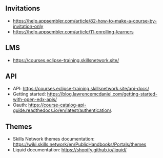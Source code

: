 ## Invitations
- https://help.appsembler.com/article/82-how-to-make-a-course-by-invitation-only
- https://help.appsembler.com/article/11-enrolling-learners
## LMS
- https://courses.eclipse-training.skillsnetwork.site/
## API
- API: https://courses.eclipse-training.skillsnetwork.site/api-docs/
- Getting started: https://blog.lawrencemcdaniel.com/getting-started-with-open-edx-apis/
- Oauth: https://course-catalog-api-guide.readthedocs.io/en/latest/authentication/.

## Themes
- Skills Network themes documentation: https://wiki.skills.network/en/PublicHandbooks/Portals/themes
- Liquid documentation: https://shopify.github.io/liquid/
 